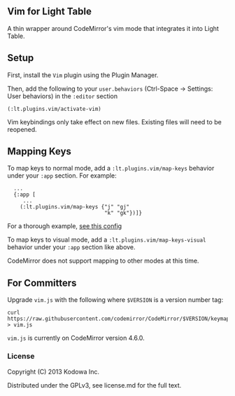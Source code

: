 ## Vim for Light Table

A thin wrapper around CodeMirror's vim mode that integrates it into Light Table.

## Setup

First, install the `Vim` plugin using the Plugin Manager.

Then, add the following to your `user.behaviors` (Ctrl-Space -> Settings: User behaviors) in the `:editor` section

    (:lt.plugins.vim/activate-vim)

Vim keybindings only take effect on new files. Existing files will need to be reopened.

## Mapping Keys

To map keys to normal mode, add a `:lt.plugins.vim/map-keys` behavior under your `:app` section.
For example:

```clojurescript
  ...
  {:app [
     ...
    (:lt.plugins.vim/map-keys {"j" "gj"
                               "k" "gk"})]}
```

For a thorough example, [see this config](https://github.com/cldwalker/ltfiles/blob/bf5ce36188219622796b794f7dcf7be4d255dd36/settings/user.behaviors#L9-L120)

To map keys to visual mode, add a `:lt.plugins.vim/map-keys-visual` behavior under your `:app` section like above.

CodeMirror does not support mapping to other modes at this time.


## For Committers

Upgrade `vim.js` with the following where `$VERSION` is a version number tag:

    curl https://raw.githubusercontent.com/codemirror/CodeMirror/$VERSION/keymap/vim.js > vim.js

`vim.js` is currently on CodeMirror version 4.6.0.

### License

Copyright (C) 2013 Kodowa Inc.

Distributed under the GPLv3, see license.md for the full text.
